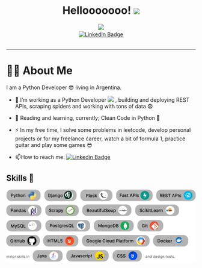 <div id="header" align="center">
    <h1>
  Hellooooooo!
  <img src="https://media.giphy.com/media/hvRJCLFzcasrR4ia7z/giphy.gif" width="30px"/>
</h1>
  <img src="https://media1.giphy.com/media/3kPDmoWdBpQPNhCnUG/giphy.gif" width="300"/>
  <div id="badges">
  <a href="https://www.linkedin.com/in/daniel-gonzalez-2b621a1b2">
    <img src="https://img.shields.io/badge/LinkedIn-blue?style=for-the-badge&logo=linkedin&logoColor=white" alt="LinkedIn Badge"/>
  </a>
</div>
  <img src="https://komarev.com/ghpvc/?username=DazzioD2G&style=flat-square&color=blue" alt=""/>
</div>


---
# :man_technologist: About Me
I am a Python Developer 😎 living in Argentina.
- :telescope: I’m working as a Python Developer <img src="https://media0.giphy.com/media/UtEd87cLAH789bR5sk/giphy.gif" width="30"> , building and deploying REST APIs, scraping spiders and working with tons of data 😨

- :seedling: Reading and learning, currently; Clean Code in Python 🧐

- :zap: In my free time, I solve some problems in leetcode, develop personal projects or for my freelance career, watch a bit of formula 1, practice guitar and play some games 😎

- :mailbox:How to reach me: [![Linkedin Badge](https://img.shields.io/badge/-DanielDG-blue?style=flat&logo=Linkedin&logoColor=white)](https://www.linkedin.com/in/daniel-gonzalez-2b621a1b2)
## Skills 💪
<div>
  <img src="Static/Skills.svg" title="Skills" alt="Skills" width="1000"/>&nbsp;
</div>
